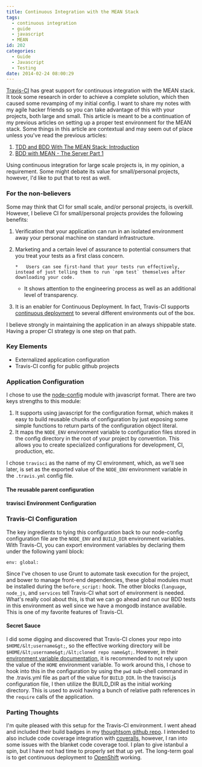 ```yaml
---
title: Continuous Integration with the MEAN Stack
tags:
  - continuous integration
  - guide
  - javascript
  - MEAN
id: 202
categories:
  - Guide
  - Javascript
  - Testing
date: 2014-02-24 08:00:29
---
```


[Travis-CI](https://travis-ci.org/) has great support for continuous integration with the MEAN stack. It took some research in order to achieve a complete solution, which then caused some revamping of my initial config. I want to share my notes with my agile hacker friends so you can take advantage of this with your projects, both large and small. This article is meant to be a continuation of my previous articles on setting up a proper test environment for the MEAN stack. Some things in this article are contextual and may seem out of place unless you've read the previous articles:

1.  [TDD and BDD With The MEAN Stack: Introduction](http://attackofzach.com/tdd-bdd-mean-part1/)
2.  [BDD with MEAN - The Server Part 1](http://attackofzach.com/bdd-with-mean-the-server-part-1/)

Using continuous integration for large scale projects is, in my opinion, a requirement. Some might debate its value for small/personal projects, however, I'd like to put that to rest as well.

### For the non-believers

Some may think that CI for small scale, and/or personal projects, is overkill. However, I believe CI for small/personal projects provides the following benefits:

1.  Verification that your application can run in an isolated environment away your personal machine on standard infrastructure.
2.  Marketing and a certain level of assurance to potential consumers that you treat your tests as a first class concern.

        *   Users can see first-hand that your tests run effectively, instead of just telling them to run `npm test` themselves after downloading your code.
    *   It shows attention to the engineering process as well as an additional level of transparency.
3.  It is an enabler for Continuous Deployment. In fact, Travis-CI supports [continuous deployment](http://docs.travis-ci.com/user/deployment/) to several different environments out of the box.

I believe strongly in maintaining the application in an always shippable state. Having a proper CI strategy is one step on that path.

### Key Elements

*   Externalized application configuration
*   Travis-CI config for public github projects

### Application Configuration

I chose to use the [node-config](https://github.com/lorenwest/node-config) module with javascript format. There are two keys strengths to this module:

1.  It supports using javascript for the configuration format, which makes it easy to build reusable chunks of configuration by just exposing some simple functions to return parts of the configuration object literal.
2.  It maps the `NODE_ENV` environment variable to configuration files stored in the config directory in the root of your project by convention. This allows you to create specialized configurations for development, CI, production, etc.

I chose `travisci` as the name of my CI environment, which, as we'll see later, is set as the exported value of the `NODE_ENV` environment variable in the `.travis.yml` config file.

#### The reusable parent configuration

<script src="https://gist.github.com/zpratt/9176723.js"></script>

#### travisci Environment Configuration

<script src="https://gist.github.com/zpratt/9176902.js"></script>

### Travis-CI Configuration

<script src="https://gist.github.com/zpratt/9176787.js"></script>

The key ingredients to tying this configuration back to our node-config configuration file are the `NODE_ENV` and `BUILD_DIR` environment variables. With Travis-CI, you can export environment variables by declaring them under the following yaml block:

`env:
  global:`

Since I've chosen to use Grunt to automate task execution for the project, and bower to manage front-end dependencies, these global modules must be installed during the `before_script:` hook. The other blocks (`language`, `node_js`, and `services` tell Travis-CI what sort of environment is needed. What's really cool about this, is that we can go ahead and run our BDD tests in this environment as well since we have a mongodb instance available. This is one of my favorite features of Travis-CI.

#### Secret Sauce

I did some digging and discovered that Travis-CI clones your repo into `$HOME/&lt;username&gt;`, so the effective working directory will be `$HOME/&lt;username&gt;/&lt;cloned repo name&gt;`. However, in their [environment variable documentation](http://docs.travis-ci.com/user/ci-environment/#Environment-variables), it is recommended to not rely upon the value of the `HOME` environment variable. To work around this, I chose to hook into this in the configuration by using the `pwd` sub-shell command in the .travis.yml file as part of the value for `BUILD_DIR`. In the travisci.js configuration file, I then utilize the BUILD_DIR as the initial working directory. This is used to avoid having a bunch of relative path references in the `require` calls of the application.

### Parting Thoughts

I'm quite pleased with this setup for the Travis-CI environment. I went ahead and included their build badges in my [thoughtsom github repo](https://github.com/zpratt/thoughtsom). I intended to also include code coverage integration with [coveralls](https://coveralls.io/), however, I ran into some issues with the blanket code coverage tool. I plan to give istanbul a spin, but I have not had time to properly set that up yet. The long-term goal is to get continuous deployment to [OpenShift](https://www.openshift.com/) working.